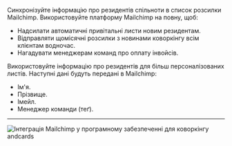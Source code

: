 Синхронізуйте інформацію про резидентів спільноти в список розсилки Mailchimp. Використовуйте платформу Mailchimp на повну, щоб:

- Надсилати автоматичні привітальні листи новим резидентам.
- Відправляти щомісячні розсилки з новинами коворкінгу всім клієнтам водночас.
- Нагадувати менеджерам команд про оплату інвойсів.

Використовуйте інформацію про резидентів для більш персоналізованих листів. Наступні дані будуть передані в Mailchimp:

- Ім'я.
- Прізвище.
- Імейл.
- Менеджер команди (теґ).

---

![Інтеграція Mailchimp у програмному забезпеченні для коворкінгу andcards](https://d7ccq1i35b0cj.cloudfront.net/andcards-integrations-mailchimp-light-en-1920-1200.png)
